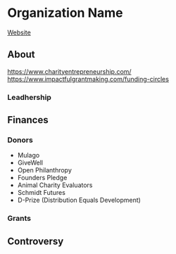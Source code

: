# Organization Name

[Website]()

## About

https://www.charityentrepreneurship.com/
https://www.impactfulgrantmaking.com/funding-circles


 
### Leadhership


## Finances

### Donors


- Mulago
- GiveWell
- Open Philanthropy
- Founders Pledge
- Animal Charity Evaluators
- Schmidt Futures
- D-Prize (Distribution Equals Development)



### Grants






## Controversy





